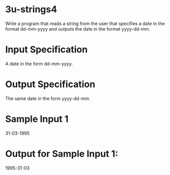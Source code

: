 # 3u-strings4
Write a program that reads a string from the user that specifies a date in the format dd-mm-yyyy and outputs the date in the format yyyy-dd-mm.

# Input Specification
A date in the form dd-mm-yyyy.

# Output Specification
The same date in the form yyyy-dd-mm.

# Sample Input 1
31-03-1995

# Output for Sample Input 1:
1995-31-03
